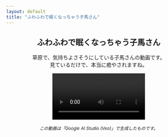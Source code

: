 ```yaml
---
layout: default
title: "ふわふわで眠くなっちゃう子馬さん"
---
```


<article style="text-align: center;">
  <h2>ふわふわで眠くなっちゃう子馬さん</h2>
  <p>草原で、気持ちよさそうにしている子馬さんの動画です。<br>
  見ているだけで、本当に癒やされますね。</p>
  <video width="50%" controls>
    <source src="/videos/2025-06-14-kouma-nemunemu.mp4" type="video/mp4">
    お使いのブラウザは動画の再生に対応していません。
  </video>
  <p><small><em>この動画は「Google AI Studio (Veo)」で生成したものです。</em></small></p>
</article>
